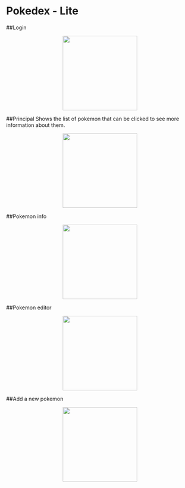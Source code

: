 # Pokedex - Lite

##Login
<p align="center">
  <img src='https://firebasestorage.googleapis.com/v0/b/pokedex-kv.appspot.com/o/login.png?alt=media&token=c75eb876-862f-4e53-a51b-18ea2f04d1b5' width='200'>
</p>

##Principal
Shows the list of pokemon that can be clicked to see more information about them.

<p align="center">
  <img src='https://firebasestorage.googleapis.com/v0/b/pokedex-kv.appspot.com/o/principal.png?alt=media&token=3f5ac35b-e683-4cfd-8e32-58a3e709f25d' width='200'>
</p>

##Pokemon info

<p align="center">
  <img src='https://firebasestorage.googleapis.com/v0/b/pokedex-kv.appspot.com/o/info.png?alt=media&token=0b01bbb8-e076-43b3-90d1-057c2147c085' width='200'>
</p>

##Pokemon editor

<p align="center">
  <img src='https://firebasestorage.googleapis.com/v0/b/pokedex-kv.appspot.com/o/editor.png?alt=media&token=ec7a8278-a077-4575-80d0-a46c08942977' width='200'>
</p>

##Add a new pokemon

<p align="center">
  <img src='https://firebasestorage.googleapis.com/v0/b/pokedex-kv.appspot.com/o/new.png?alt=media&token=83369353-7804-4ea9-8ba1-ec3a70041050' width='200'>
</p>
